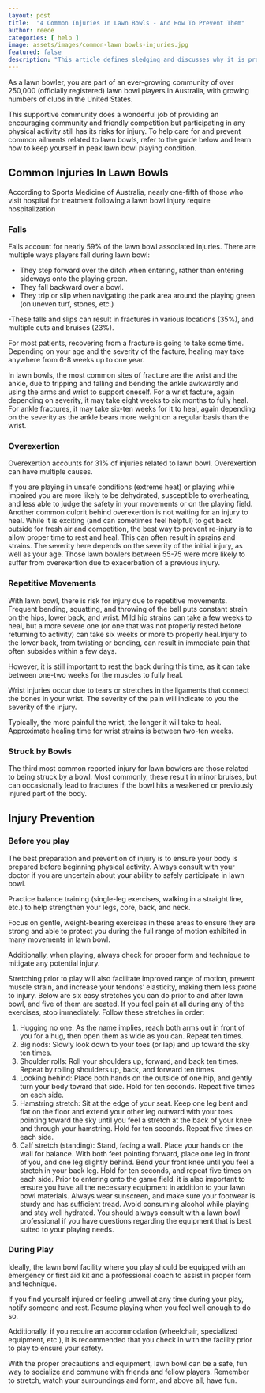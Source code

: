 ```yaml
---
layout: post
title:  "4 Common Injuries In Lawn Bowls - And How To Prevent Them"
author: reece
categories: [ help ]
image: assets/images/common-lawn bowls-injuries.jpg
featured: false
description: "This article defines sledging and discusses why it is practiced, the different types of sledging, and its moral implications in bowls and other sports."
---
```


As a lawn bowler, you are part of an ever-growing community of over 250,000 (officially registered) lawn bowl players in Australia, with growing numbers of clubs in the United States. 

This supportive community does a wonderful job of providing an encouraging community and friendly competition but participating in any physical activity still has its risks for injury. To help care for and prevent common ailments related to lawn bowls, refer to the guide below and learn how to keep yourself in peak lawn bowl playing condition. 

## Common Injuries In Lawn Bowls

According to Sports Medicine of Australia, nearly one-fifth of those who visit hospital for treatment following a lawn bowl injury require hospitalization

### Falls

Falls account for nearly 59% of the lawn bowl associated injuries. There are multiple ways players fall during lawn bowl:            

- They step forward over the ditch when entering, rather than entering sideways onto the playing green.             
- They fall backward over a bowl.            
- They trip or slip when navigating the park area around the playing green (on uneven turf, stones, etc.) 

-These falls and slips can result in fractures in various locations (35%), and multiple cuts and bruises (23%). 

For most patients, recovering from a fracture is going to take some time. Depending on your age and the severity of the facture, healing may take anywhere from 6-8 weeks up to one year. 

In lawn bowls, the most common sites of fracture are the wrist and the ankle, due to tripping and falling and bending the ankle awkwardly and using the arms and wrist to support oneself. For a wrist facture, again depending on severity, it may take eight weeks to six months to fully heal. For ankle fractures, it may take six-ten weeks for it to heal, again depending on the severity as the ankle bears more weight on a regular basis than the wrist. 

### Overexertion 

Overexertion accounts for 31% of injuries related to lawn bowl. Overexertion can have multiple causes. 

If you are playing in unsafe conditions (extreme heat) or playing while impaired you are more likely to be dehydrated, susceptible to overheating, and less able to judge the safety in your movements or on the playing field. Another common culprit behind overexertion is not waiting for an injury to heal. While it is exciting (and can sometimes feel helpful) to get back outside for fresh air and competition, the best way to prevent re-injury is to allow proper time to rest and heal. This can often result in sprains and strains. The severity here depends on the severity of the initial injury, as well as your age. Those lawn bowlers between 55-75 were more likely to suffer from overexertion due to exacerbation of a previous injury. 

### Repetitive Movements

With lawn bowl, there is risk for injury due to repetitive movements. Frequent bending, squatting, and throwing of the ball puts constant strain on the hips, lower back, and wrist. Mild hip strains can take a few weeks to heal, but a more severe one (or one that was not properly rested before returning to activity) can take six weeks or more to properly heal.Injury to the lower back, from twisting or bending, can result in immediate pain that often subsides within a few days. 

However, it is still important to rest the back during this time, as it can take between one-two weeks for the muscles to fully heal. 

Wrist injuries occur due to tears or stretches in the ligaments that connect the bones in your wrist. The severity of the pain will indicate to you the severity of the injury. 

Typically, the more painful the wrist, the longer it will take to heal. Approximate healing time for wrist strains is between two-ten weeks.

### Struck by Bowls

The third most common reported injury for lawn bowlers are those related to being struck by a bowl. Most commonly, these result in minor bruises, but can occasionally lead to fractures if the bowl hits a weakened or previously injured part of the body. 

## Injury Prevention

### Before you play

The best preparation and prevention of injury is to ensure your body is prepared before beginning physical activity. Always consult with your doctor if you are uncertain about your ability to safely participate in lawn bowl. 

Practice balance training (single-leg exercises, walking in a straight line, etc.) to help strengthen your legs, core, back, and neck. 

Focus on gentle, weight-bearing exercises in these areas to ensure they are strong and able to protect you during the full range of motion exhibited in many movements in lawn bowl. 

Additionally, when playing, always check for proper form and technique to mitigate any potential injury. 

Stretching prior to play will also facilitate improved range of motion, prevent muscle strain, and increase your tendons’ elasticity, making them less prone to injury. Below are six easy stretches you can do prior to and after lawn bowl, and five of them are seated. If you feel pain at all during any of the exercises, stop immediately. Follow these stretches in order: 

1. Hugging no one: As the name implies, reach both arms out in front of you for a hug, then open them as wide as you can. Repeat ten times. 
2. Big nods: Slowly look down to your toes (or lap) and up toward the sky ten times. 
3. Shoulder rolls: Roll your shoulders up, forward, and back ten times. Repeat by rolling shoulders up, back, and forward ten times. 
4. Looking behind: Place both hands on the outside of one hip, and gently turn your body toward that side. Hold for ten seconds. Repeat five times on each side. 
5. Hamstring stretch: Sit at the edge of your seat. Keep one leg bent and flat on the floor and extend your other leg outward with your toes pointing toward the sky until you feel a stretch at the back of your knee and through your hamstring. Hold for ten seconds. Repeat five times on each side. 
6. Calf stretch (standing): Stand, facing a wall. Place your hands on the wall for balance. With both feet pointing forward, place one leg in front of you, and one leg slightly behind. Bend your front knee until you feel a stretch in your back leg. Hold for ten seconds, and repeat five times on each side. Prior to entering onto the game field, it is also important to ensure you have all the necessary equipment in addition to your lawn bowl materials. Always wear sunscreen, and make sure your footwear is sturdy and has sufficient tread. Avoid consuming alcohol while playing and stay well hydrated. You should always consult with a lawn bowl professional if you have questions regarding the equipment that is best suited to your playing needs.  

### During Play

Ideally, the lawn bowl facility where you play should be equipped with an emergency or first aid kit and a professional coach to assist in proper form and technique. 

If you find yourself injured or feeling unwell at any time during your play, notify someone and rest. Resume playing when you feel well enough to do so. 

Additionally, if you require an accommodation (wheelchair, specialized equipment, etc.), it is recommended that you check in with the facility prior to play to ensure your safety. 

With the proper precautions and equipment, lawn bowl can be a safe, fun way to socialize and commune with friends and fellow players. Remember to stretch, watch your surroundings and form, and above all, have fun.
